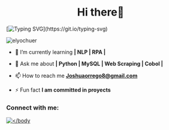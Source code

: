 <h1 align="center">Hi there👋</h1>

[![Typing SVG](https://readme-typing-svg.herokuapp.com?font=Pixelify+Sans&color=31cb00&pause=1000&center=FALSO&vCenter=FALSO&repeat=verdadero&random=FALSO&width=435&lines=Hey!+It's+Joshua!;I'm+a+Python+Developer...;I'm+also+a+Telecomunication+Engineer;)](https://git.io/typing-svg)

<p align="left"> <img src="https://komarev.com/ghpvc/?username=elyochuer&label=Profile%20views&color=0e75b6&style=flat" alt="elyochuer" /> </p>

- 🌱 I’m currently learning **| NLP | RPA |**

- 💬 Ask me about **| Python | MySQL | Web Scraping | Cobol |**

- 📫 How to reach me **Joshuaorrego8@gmail.com**

- ⚡ Fun fact **I am committed in proyects**

<h3 align="left">Connect with me:</h3>
<p align="left">
<a href="https://linkedin.com/in/jhosua-orrego-garcía-ba8b361bb" target="blank"><img align="center" src="https://raw.githubusercontent.com/rahuldkjain/github-profile-readme-generator/master/src/images/icons/Social/linked-in-alt.svg" alt=
